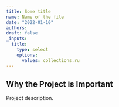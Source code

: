 ```yaml
---
title: Some title
name: Name of the file
date: "2022-01-10"
authors:
draft: false
_inputs:
  title:
    type: select
    options:
      values: collections.ru
---
```


## Why the Project is Important

Project description.